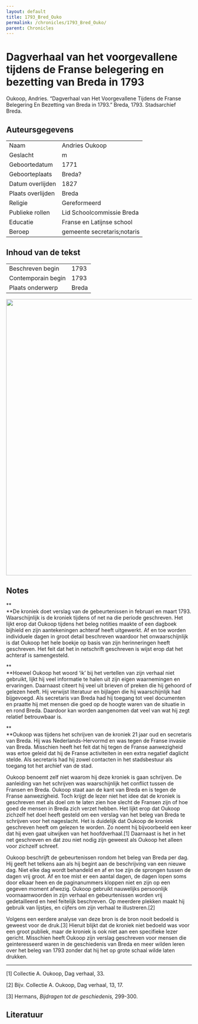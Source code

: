 ```yaml
---
layout: default
title: 1793_Bred_Ouko
permalink: /chronicles/1793_Bred_Ouko/
parent: Chronicles
--- 
```



# Dagverhaal van het voorgevallene tijdens de Franse belegering en bezetting van Breda in 1793 

Oukoop, Andries. “Dagverhaal van Het Voorgevallene Tijdens de Franse Belegering En Bezetting van Breda in 1793.” Breda, 1793. Stadsarchief Breda. 

## Auteursgegevens 

| | | 
| --------------- | --------------- | 
| Naam | Andries Oukoop | 
| Geslacht | m | 
| Geboortedatum | 1771 | 
| Geboorteplaats | Breda? | 
| Datum overlijden | 1827 | 
| Plaats overlijden | Breda | 
| Religie | Gereformeerd | 
| Publieke rollen | Lid Schoolcommissie Breda | 
| Educatie | Franse en Latijnse school | 
| Beroep | gemeente secretaris;notaris | 

## Inhoud van de tekst 

| | | 
| --------------- | --------------- | 
| Beschreven begin | 1793 | 
| Contemporain begin | 1793 | 
| Plaats onderwerp | Breda | 

[<img src="..\..\barplots_chronicles\1793_Bred_Ouko.jpg" width="750"/>](..\..\barplots_chronicles\1793_Bred_Ouko.jpg) 

## Notes 

**  
**De kroniek doet verslag van de gebeurtenissen in februari en maart 1793.
Waarschijnlijk is de kroniek tijdens of net na die periode geschreven. Het
lijkt erop dat Oukoop tijdens het beleg notities maakte of een dagboek
bijhield en zijn aantekeningen achteraf heeft uitgewerkt. Af en toe worden
individuele dagen in groot detail beschreven waardoor het onwaarschijnlijk is
dat Oukoop het hele boekje op basis van zijn herinneringen heeft geschreven.
Het feit dat het in netschrift geschreven is wijst erop dat het achteraf is
samengesteld.

**  
**Hoewel Oukoop het woord ‘ik’ bij het vertellen van zijn verhaal niet
gebruikt, lijkt hij veel informatie te halen uit zijn eigen waarnemingen en
ervaringen. Daarnaast citeert hij veel uit brieven of preken die hij gehoord
of gelezen heeft. Hij verwijst literatuur en bijlagen die hij waarschijnlijk
had bijgevoegd. Als secretaris van Breda had hij toegang tot veel documenten
en praatte hij met mensen die goed op de hoogte waren van de situatie in en
rond Breda. Daardoor kan worden aangenomen dat veel van wat hij zegt relatief
betrouwbaar is.

**  
**Oukoop was tijdens het schrijven van de kroniek 21 jaar oud en secretaris
van Breda. Hij was Nederlands-Hervormd en was tegen de Franse invasie van
Breda. Misschien heeft het feit dat hij tegen de Franse aanwezigheid was ertoe
geleid dat hij de Franse activiteiten in een extra negatief daglicht stelde.
Als secretaris had hij zowel contacten in het stadsbestuur als toegang tot het
archief van de stad.

Oukoop benoemt zelf niet waarom hij deze kroniek is gaan schrijven. De
aanleiding van het schrijven was waarschijnlijk het conflict tussen de Fransen
en Breda. Oukoop staat aan de kant van Breda en is tegen de Franse
aanwezigheid. Toch krijgt de lezer niet het idee dat de kroniek is geschreven
met als doel om te laten zien hoe slecht de Fransen zijn of hoe goed de mensen
in Breda zich verzet hebben. Het lijkt erop dat Oukoop zichzelf het doel heeft
gesteld om een verslag van het beleg van Breda te schrijven voor het
nageslacht. Het is duidelijk dat Oukoop de kroniek geschreven heeft om gelezen
te worden. Zo noemt hij bijvoorbeeld een keer dat hij even gaat uitwijken van
het hoofdverhaal.[1] Daarnaast is het in het net geschreven en dat zou niet
nodig zijn geweest als Oukoop het alleen voor zichzelf schreef.

Oukoop beschrijft de gebeurtenissen rondom het beleg van Breda per dag. Hij
geeft het telkens aan als hij begint aan de beschrijving van een nieuwe dag.
Niet elke dag wordt behandeld en af en toe zijn de sprongen tussen de dagen
vrij groot. Af en toe mist er een aantal dagen, de dagen lopen soms door
elkaar heen en de paginanummers kloppen niet en zijn op een gegeven moment
afwezig. Oukoop gebruikt nauwelijks persoonlijk voornaamwoorden in zijn
verhaal en gebeurtenissen worden vrij gedetailleerd en heel feitelijk
beschreven. Op meerdere plekken maakt hij gebruik van lijstjes, en cijfers om
zijn verhaal te illustreren.[2]

Volgens een eerdere analyse van deze bron is de bron nooit bedoeld is geweest
voor de druk.[3] Hieruit blijkt dat de kroniek niet bedoeld was voor een groot
publiek, maar de kroniek is ook niet aan een specifieke lezer gericht.
Misschien heeft Oukoop zijn verslag geschreven voor mensen die geinteresseerd
waren in de geschiedenis van Breda en meer wilden leren over het beleg van
1793 zonder dat hij het op grote schaal wilde laten drukken.

  

* * *

[1] Collectie A. Oukoop, Dag verhaal, 33.

[2] Bijv. Collectie A. Oukoop, Dag verhaal, 13, 17.

[3] Hermans, _Bijdragen tot de geschiedenis,_ 299-300.



## Literatuur 

